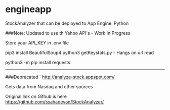 # engineapp
StockAnalyzer that can be deployed to App Engine.  Python

###Note: Updated to use th Yahoo API's - Work In Progress

Store your API_KEY in .env file


pip3 install BeautifulSoup4
python3 getKeystats.py - Hangs on url read


python3 -m pip install requests

---- 
###Deprecated `
http://analyze-stock.appspot.com/

Gets data from  Nasdaq and other sources

Original link on Github is here
https://github.com/ssahadevan/StockAnalyzer/
